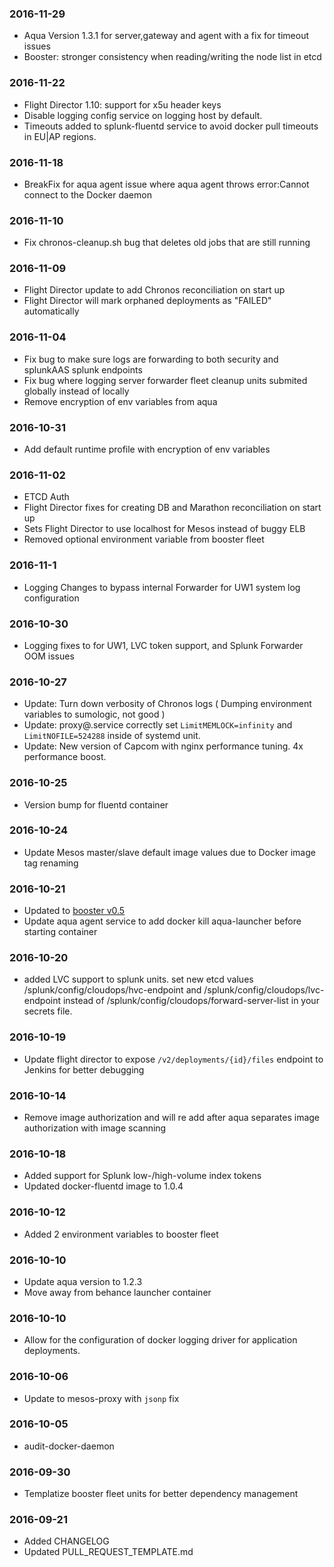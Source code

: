 ### 2016-11-29
* Aqua Version 1.3.1 for server,gateway and agent with a fix for timeout issues
* Booster: stronger consistency when reading/writing the node list in etcd

### 2016-11-22
* Flight Director 1.10: support for x5u header keys
* Disable logging config service on logging host by default.
* Timeouts added to splunk-fluentd service to avoid docker pull timeouts in EU|AP regions.

### 2016-11-18
* BreakFix for aqua agent issue where aqua agent throws error:Cannot connect to the Docker daemon

### 2016-11-10
* Fix chronos-cleanup.sh bug that deletes old jobs that are still running

### 2016-11-09
* Flight Director update to add Chronos reconciliation on start up
* Flight Director will mark orphaned deployments as "FAILED" automatically

### 2016-11-04
* Fix bug to make sure logs are forwarding to both security and splunkAAS splunk endpoints
* Fix bug where logging server forwarder fleet cleanup units submited globally instead of locally
* Remove encryption of env variables from aqua

### 2016-10-31
* Add default runtime profile with encryption of env variables

### 2016-11-02
* ETCD Auth
* Flight Director fixes for creating DB and Marathon reconciliation on start up
* Sets Flight Director to use localhost for Mesos instead of buggy ELB
* Removed optional environment variable from booster fleet

### 2016-11-1
* Logging Changes to bypass internal Forwarder for UW1 system log configuration

### 2016-10-30
* Logging fixes to for UW1, LVC token support, and Splunk Forwarder OOM issues

### 2016-10-27
* Update: Turn down verbosity of Chronos logs ( Dumping environment variables to sumologic, not good )
* Update: proxy@.service correctly set `LimitMEMLOCK=infinity` and `LimitNOFILE=524288` inside of systemd unit.
* Update: New version of Capcom with nginx performance tuning. 4x performance boost.

### 2016-10-25
* Version bump for fluentd container

### 2016-10-24
* Update Mesos master/slave default image values due to Docker image tag renaming

### 2016-10-21
* Updated to [booster v0.5](https://github.com/adobe-platform/booster/blob/master/CHANGELOG.md#v05)
* Update aqua agent service to add docker kill aqua-launcher before starting container

### 2016-10-20
* added LVC support to splunk units. set new etcd values /splunk/config/cloudops/hvc-endpoint and /splunk/config/cloudops/lvc-endpoint instead of /splunk/config/cloudops/forward-server-list in your secrets file.

### 2016-10-19
* Update flight director to expose `/v2/deployments/{id}/files` endpoint to Jenkins for better debugging

### 2016-10-14
* Remove image authorization and will re add after aqua separates image authorization with image scanning

### 2016-10-18
* Added support for Splunk low-/high-volume index tokens
* Updated docker-fluentd image to 1.0.4

### 2016-10-12
* Added 2 environment variables to booster fleet

### 2016-10-10
* Update aqua version to 1.2.3
* Move away from behance launcher container

### 2016-10-10
* Allow for the configuration of docker logging driver for application deployments.

### 2016-10-06
* Update to mesos-proxy with `jsonp` fix

### 2016-10-05
* audit-docker-daemon

### 2016-09-30
* Templatize booster fleet units for better dependency management

### 2016-09-21
* Added CHANGELOG
* Updated PULL_REQUEST_TEMPLATE.md
